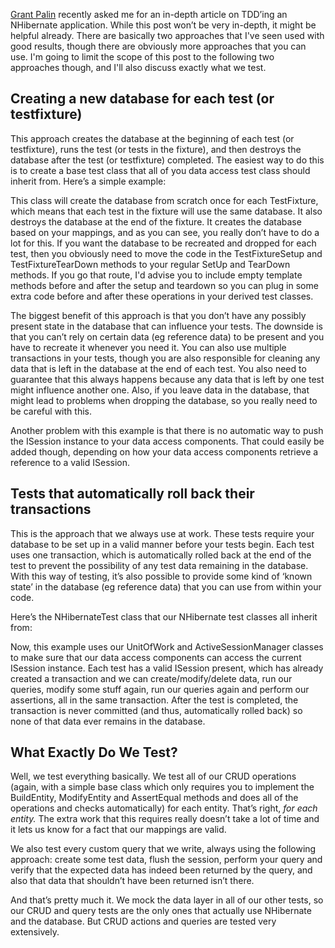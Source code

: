 <a href="http://grantpalin.com/blog/" target="_blank">Grant Palin</a> recently asked me for an in-depth article on TDD’ing an NHibernate application. While this post won’t be very in-depth, it might be helpful already. There are basically two approaches that I've seen used with good results, though there are obviously more approaches that you can use. I'm going to limit the scope of this post to the following two approaches though, and I'll also discuss exactly what we test.

## Creating a new database for each test (or testfixture)

This approach creates the database at the beginning of each test (or testfixture), runs the test (or tests in the fixture), and then destroys the database after the test (or testfixture) completed. The easiest way to do this is to create a base test class that all of you data access test class should inherit from. Here’s a simple example:

<script src="https://gist.github.com/3685715.js?file=s1.cs"></script>

This class will create the database from scratch once for each TestFixture, which means that each test in the fixture will use the same database. It also destroys the database at the end of the fixture. It creates the database based on your mappings, and as you can see, you really don’t have to do a lot for this. If you want the database to be recreated and dropped for each test, then you obviously need to move the code in the TestFixtureSetup and TestFixtureTearDown methods to your regular SetUp and TearDown methods. If you go that route, I'd advise you to include empty template methods before and after the setup and teardown so you can plug in some extra code before and after these operations in your derived test classes.

The biggest benefit of this approach is that you don’t have any possibly present state in the database that can influence your tests. The downside is that you can’t rely on certain data (eg reference data) to be present and you have to recreate it whenever you need it. You can also use multiple transactions in your tests, though you are also responsible for cleaning any data that is left in the database at the end of each test. You also need to guarantee that this always happens because any data that is left by one test might influence another one. Also, if you leave data in the database, that might lead to problems when dropping the database, so you really need to be careful with this.

Another problem with this example is that there is no automatic way to push the ISession instance to your data access components. That could easily be added though, depending on how your data access components retrieve a reference to a valid ISession.  

## Tests that automatically roll back their transactions

This is the approach that we always use at work. These tests require your database to be set up in a valid manner before your tests begin. Each test uses one transaction, which is automatically rolled back at the end of the test to prevent the possibility of any test data remaining in the database. With this way of testing, it’s also possible to provide some kind of ‘known state’ in the database (eg reference data) that you can use from within your code.

Here’s the NHibernateTest class that our NHibernate test classes all inherit from:

<script src="https://gist.github.com/3685715.js?file=s2.cs"></script>

Now, this example uses our UnitOfWork and ActiveSessionManager classes to make sure that our data access components can access the current ISession instance. Each test has a valid ISession present, which has already created a transaction and we can create/modify/delete data, run our queries, modify some stuff again, run our queries again and perform our assertions, all in the same transaction. After the test is completed, the transaction is never committed (and thus, automatically rolled back) so none of that data ever remains in the database.

## What Exactly Do We Test?

Well, we test everything basically. We test all of our CRUD operations (again, with a simple base class which only requires you to implement the BuildEntity, ModifyEntity and AssertEqual methods and does all of the operations and checks automatically) for each entity. That’s right, <em>for each entity.</em> The extra work that this requires really doesn’t take a lot of time and it lets us know for a fact that our mappings are valid.

We also test every custom query that we write, always using the following approach: create some test data, flush the session, perform your query and verify that the expected data has indeed been returned by the query, and also that data that shouldn’t have been returned isn’t there.

And that’s pretty much it. We mock the data layer in all of our other tests, so our CRUD and query tests are the only ones that actually use NHibernate and the database. But CRUD actions and queries are tested very extensively.